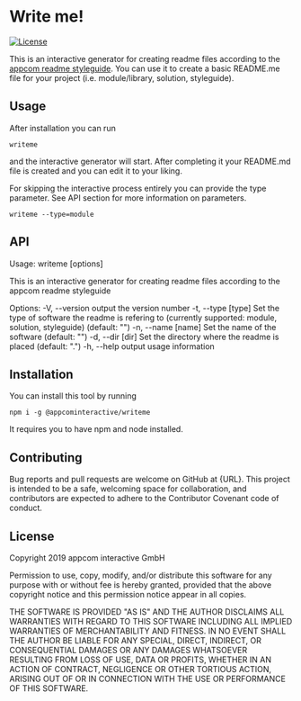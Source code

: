 # Write me!

[![License](https://img.shields.io/badge/License-ISC-blue.svg)](https://opensource.org/licenses/ISC)

This is an interactive generator for creating readme files according to the [appcom readme styleguide](https://github.com/appcom-interactive/appcom-styleguide-readme). 
You can use it to create a basic README.me file for your project (i.e. module/library, solution, styleguide).

## Usage
After installation you can run
```
writeme 
```
and the interactive generator will start. After completing it your README.md file is created and you can edit it to your liking.

For skipping the interactive process entirely you can provide the type parameter. See API section for more information 
on parameters.
```
writeme --type=module
```

## API
Usage: writeme [options]

This is an interactive generator for creating readme files according to the appcom readme styleguide

Options:
  -V, --version      output the version number
  -t, --type [type]  Set the type of software the readme is refering to (currently supported: module, solution, styleguide) (default: "")
  -n, --name [name]  Set the name of the software (default: "")
  -d, --dir [dir]    Set the directory where the readme is placed (default: ".")
  -h, --help         output usage information

## Installation
You can install this tool by running 
```
npm i -g @appcominteractive/writeme
```

It requires you to have npm and node installed.

## Contributing
Bug reports and pull requests are welcome on GitHub at {URL}. This project is intended to be a safe, welcoming space for
collaboration, and contributors are expected to adhere to the Contributor Covenant code of conduct.

## License
Copyright 2019 appcom interactive GmbH

Permission to use, copy, modify, and/or distribute this software for any purpose with or without fee is hereby granted, provided that the above copyright notice and this permission notice appear in all copies.

THE SOFTWARE IS PROVIDED "AS IS" AND THE AUTHOR DISCLAIMS ALL WARRANTIES WITH REGARD TO THIS SOFTWARE INCLUDING ALL IMPLIED WARRANTIES OF MERCHANTABILITY AND FITNESS. IN NO EVENT SHALL THE AUTHOR BE LIABLE FOR ANY SPECIAL, DIRECT, INDIRECT, OR CONSEQUENTIAL DAMAGES OR ANY DAMAGES WHATSOEVER RESULTING FROM LOSS OF USE, DATA OR PROFITS, WHETHER IN AN ACTION OF CONTRACT, NEGLIGENCE OR OTHER TORTIOUS ACTION, ARISING OUT OF OR IN CONNECTION WITH THE USE OR PERFORMANCE OF THIS SOFTWARE.
